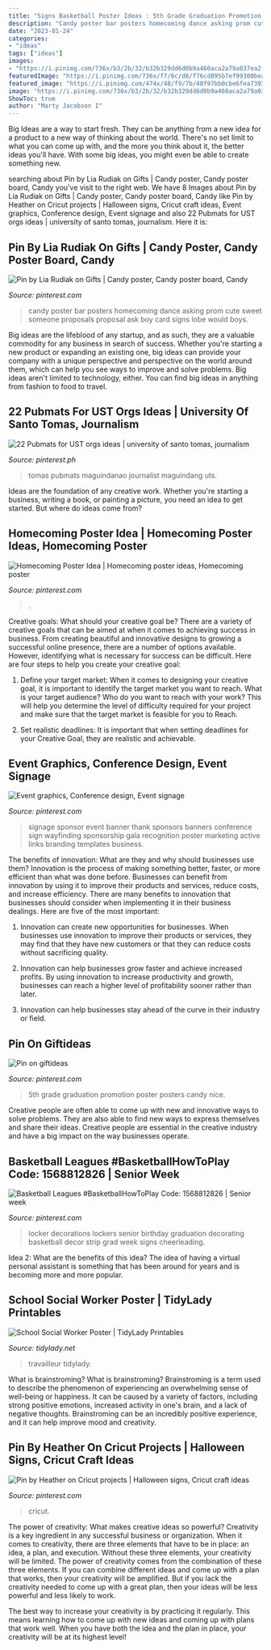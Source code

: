 ```yaml
---
title: "Signs Basketball Poster Ideas : 5th Grade Graduation Promotion Poster Posters Candy Nice"
description: "Candy poster bar posters homecoming dance asking prom cute sweet someone proposals proposal ask boy card signs lobe would boys"
date: "2023-01-24"
categories:
- "ideas"
tags: ["ideas"]
images:
- "https://i.pinimg.com/736x/b3/2b/32/b32b329dd6d0b9a460aca2a79a037ea2--event-signage-recognition-ideas.jpg"
featuredImage: "https://i.pinimg.com/736x/f7/6c/d8/f76cd895b7ef99300bea828ce13bc96c.jpg"
featured_image: "https://i.pinimg.com/474x/48/f9/7b/48f97bb0cbe6fea7393c08bb39cc8b04.jpg"
image: "https://i.pinimg.com/736x/b3/2b/32/b32b329dd6d0b9a460aca2a79a037ea2--event-signage-recognition-ideas.jpg"
ShowToc: true
author: "Marty Jacobson I"
---
```



Big Ideas are a way to start fresh. They can be anything from a new idea for a product to a new way of thinking about the world. There's no set limit to what you can come up with, and the more you think about it, the better ideas you'll have. With some big ideas, you might even be able to create something new.

	

		
searching about Pin by Lia Rudiak on Gifts | Candy poster, Candy poster board, Candy you've visit to the right web. We have 8 Images about Pin by Lia Rudiak on Gifts | Candy poster, Candy poster board, Candy like Pin by Heather on Cricut projects | Halloween signs, Cricut craft ideas, Event graphics, Conference design, Event signage and also 22 Pubmats for UST orgs ideas | university of santo tomas, journalism. Here it is:
		
    
## Pin By Lia Rudiak On Gifts | Candy Poster, Candy Poster Board, Candy

<img loading=lazy src="https://i.pinimg.com/736x/c5/42/57/c54257739c6c8261ffefc7de17f98d0e--dance-posters-homecoming-ideas.jpg" onerror="this.onerror=null;this.src='https://tse3.mm.bing.net/th?id=OIP.gcKnlnvrLx2B4AFz5QMriwHaJ3&amp;pid=15.1';" alt="Pin by Lia Rudiak on Gifts | Candy poster, Candy poster board, Candy">

_Source: pinterest.com_

>candy poster bar posters homecoming dance asking prom cute sweet someone proposals proposal ask boy card signs lobe would boys. 

	

Big ideas are the lifeblood of any startup, and as such, they are a valuable commodity for any business in search of success. Whether you're starting a new product or expanding an existing one, big ideas can provide your company with a unique perspective and perspective on the world around them, which can help you see ways to improve and solve problems. Big ideas aren't limited to technology, either. You can find big ideas in anything from fashion to food to travel.

    
## 22 Pubmats For UST Orgs Ideas | University Of Santo Tomas, Journalism

<img loading=lazy src="https://i.pinimg.com/474x/48/f9/7b/48f97bb0cbe6fea7393c08bb39cc8b04.jpg" onerror="this.onerror=null;this.src='https://tse1.mm.bing.net/th?id=OIP.2qgjIGmF1LBHyhId50scFQAAAA&amp;pid=15.1';" alt="22 Pubmats for UST orgs ideas | university of santo tomas, journalism">

_Source: pinterest.ph_

>tomas pubmats maguindanao journalist maguindang uts. 

	

Ideas are the foundation of any creative work. Whether you're starting a business, writing a book, or painting a picture, you need an idea to get started. But where do ideas come from?

    
## Homecoming Poster Idea | Homecoming Poster Ideas, Homecoming Poster

<img loading=lazy src="https://i.pinimg.com/736x/a1/66/0e/a1660e273dd824c933b9f76a45cfff2a.jpg" onerror="this.onerror=null;this.src='https://tse1.mm.bing.net/th?id=OIP.YCRmvvDJkXUZOimxawgDtwHaJ3&amp;pid=15.1';" alt="Homecoming Poster Idea | Homecoming poster ideas, Homecoming poster">

_Source: pinterest.com_

>. 

	

Creative goals: What should your creative goal be?
There are a variety of creative goals that can be aimed at when it comes to achieving success in business. From creating beautiful and innovative designs to growing a successful online presence, there are a number of options available. However, identifying what is necessary for success can be difficult. Here are four steps to help you create your creative goal:
1. Define your target market: When it comes to designing your creative goal, it is important to identify the target market you want to reach. What is your target audience? Who do you want to reach with your work? This will help you determine the level of difficulty required for your project and make sure that the target market is feasible for you to Reach.

2. Set realistic deadlines: It is important that when setting deadlines for your Creative Goal, they are realistic and achievable.

    
## Event Graphics, Conference Design, Event Signage

<img loading=lazy src="https://i.pinimg.com/736x/b3/2b/32/b32b329dd6d0b9a460aca2a79a037ea2--event-signage-recognition-ideas.jpg" onerror="this.onerror=null;this.src='https://tse3.mm.bing.net/th?id=OIP.oJrmQ3mhG9txPIEJIfq53gHaLH&amp;pid=15.1';" alt="Event graphics, Conference design, Event signage">

_Source: pinterest.com_

>signage sponsor event banner thank sponsors banners conference sign wayfinding sponsorship gala recognition poster marketing active links branding templates business. 

	

The benefits of innovation: What are they and why should businesses use them?
Innovation is the process of making something better, faster, or more efficient than what was done before. Businesses can benefit from innovation by using it to improve their products and services, reduce costs, and increase efficiency. There are many benefits to innovation that businesses should consider when implementing it in their business dealings. Here are five of the most important: 
1. Innovation can create new opportunities for businesses. When businesses use innovation to improve their products or services, they may find that they have new customers or that they can reduce costs without sacrificing quality. 

2. Innovation can help businesses grow faster and achieve increased profits. By using innovation to increase productivity and growth, businesses can reach a higher level of profitability sooner rather than later. 

3. Innovation can help businesses stay ahead of the curve in their industry or field.

    
## Pin On Giftideas

<img loading=lazy src="https://i.pinimg.com/736x/2a/b3/dd/2ab3dd67875b732ad2ba3965513d48ec--candy-posters-th-grades.jpg" onerror="this.onerror=null;this.src='https://tse1.mm.bing.net/th?id=OIP.JcKhI6ec8sFCZwM-if7AtwAAAA&amp;pid=15.1';" alt="Pin on giftideas">

_Source: pinterest.com_

>5th grade graduation promotion poster posters candy nice. 

	

Creative people are often able to come up with new and innovative ways to solve problems. They are also able to find new ways to express themselves and share their ideas. Creative people are essential in the creative industry and have a big impact on the way businesses operate.

    
## Basketball Leagues #BasketballHowToPlay Code: 1568812826 | Senior Week

<img loading=lazy src="https://i.pinimg.com/736x/f7/6c/d8/f76cd895b7ef99300bea828ce13bc96c.jpg" onerror="this.onerror=null;this.src='https://tse1.mm.bing.net/th?id=OIP.7l-b_uUFY7JEASR4mvSDOgHaLJ&amp;pid=15.1';" alt="Basketball Leagues #BasketballHowToPlay Code: 1568812826 | Senior week">

_Source: pinterest.com_

>locker decorations lockers senior birthday graduation decorating basketball decor strip grad week signs cheerleading. 

	

Idea 2: What are the benefits of this idea?
The idea of having a virtual personal assistant is something that has been around for years and is becoming more and more popular.

    
## School Social Worker Poster | TidyLady Printables

<img loading=lazy src="https://cdn.shopify.com/s/files/1/0010/9599/1332/products/il_fullxfull.1880482743_cqap_1200x1200.jpg?v=1580448997" onerror="this.onerror=null;this.src='https://tse1.mm.bing.net/th?id=OIP.aWLkjvlPUxifD-jX73f99AHaHa&amp;pid=15.1';" alt="School Social Worker Poster | TidyLady Printables">

_Source: tidylady.net_

>travailleur tidylady. 

	

What is brainstroming?
What is brainstroming? Brainstroming is a term used to describe the phenomenon of experiencing an overwhelming sense of well-being or happiness. It can be caused by a variety of factors, including strong positive emotions, increased activity in one's brain, and a lack of negative thoughts. Brainstroming can be an incredibly positive experience, and it can help improve mood and creativity.

    
## Pin By Heather On Cricut Projects | Halloween Signs, Cricut Craft Ideas

<img loading=lazy src="https://i.pinimg.com/736x/24/d5/e4/24d5e42010e20b1b12c14abdb1b83aa3.jpg" onerror="this.onerror=null;this.src='https://tse4.mm.bing.net/th?id=OIP.ILOCvT97VzYxzVnVi5lK4AHaJ4&amp;pid=15.1';" alt="Pin by Heather on Cricut projects | Halloween signs, Cricut craft ideas">

_Source: pinterest.com_

>cricut. 

	

The power of creativity: What makes creative ideas so powerful?
Creativity is a key ingredient in any successful business or organization. When it comes to creativity, there are three elements that have to be in place: an idea, a plan, and execution. Without these three elements, your creativity will be limited. 
The power of creativity comes from the combination of these three elements. If you can combine different ideas and come up with a plan that works, then your creativity will be amplified. But if you lack the creativity needed to come up with a great plan, then your ideas will be less powerful and less likely to work. 

The best way to increase your creativity is by practicing it regularly. This means learning how to come up with new ideas and coming up with plans that work well. When you have both the idea and the plan in place, your creativity will be at its highest level!

